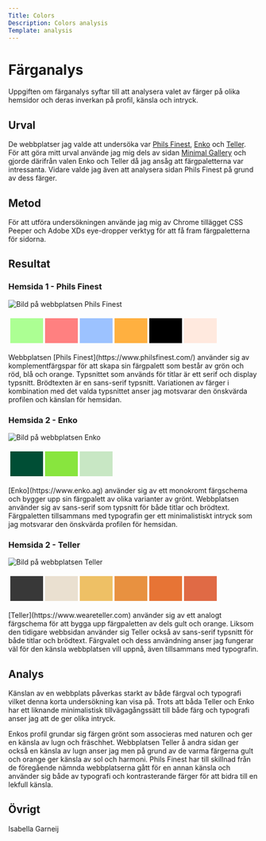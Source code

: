 ```yaml
---
Title: Colors
Description: Colors analysis
Template: analysis
---
```


# Färganalys

Uppgiften om färganalys syftar till att analysera valet av färger på olika hemsidor och deras inverkan på profil, känsla och intryck.

## Urval
De webbplatser jag valde att undersöka var [Phils Finest](https://www.philsfinest.com/), [Enko](https://www.enko.ag) och [Teller](https://www.weareteller.com). För att göra mitt urval använde jag mig dels av sidan [Minimal Gallery](https://minimal.gallery/) och gjorde därifrån valen Enko och Teller då jag ansåg att färgpaletterna var intressanta. Vidare valde jag även att analysera sidan Phils Finest på grund av dess färger. 

## Metod

För att utföra undersökningen använde jag mig av Chrome tillägget CSS Peeper och Adobe XDs eye-dropper verktyg för att få fram färgpaletterna för sidorna.  

## Resultat

### Hemsida 1 - Phils Finest
![Bild på webbplatsen Phils Finest](%base_url%/image/philsfinest.png)

<table style="border-spacing: 4px; border-collapse: separate">
    <tr>
        <td style="height: 50px; width: 50px; background-color: #acff93">
        <td style="height: 50px; width: 50px; background-color: #FF8080">
        <td style="height: 50px; width: 50px; background-color: #9CC2FF">
        <td style="height: 50px; width: 50px; background-color: #FFB040">
        <td style="height: 50px; width: 50px; background-color: #000000">
        <td style="height: 50px; width: 50px; background-color: #ffe9de">
    </tr>
</table>
Webbplatsen [Phils Finest](https://www.philsfinest.com/) använder sig av komplementfärgspar för att skapa sin färgpalett som består av grön och röd, blå och orange. Typsnittet som används för titlar är ett serif och display typsnitt. Brödtexten är en sans-serif typsnitt. Variationen av färger i kombination med det valda typsnittet anser jag motsvarar den önskvärda profilen och känslan för hemsidan.

### Hemsida 2 - Enko

![Bild på webbplatsen Enko](%base_url%/image/Enko.png)

<table style="border-spacing: 4px; border-collapse: separate">
    <tr>
        <td style="height: 50px; width: 50px; background-color: #004e35">
        <td style="height: 50px; width: 50px; background-color: #88e53e">
        <td style="height: 50px; width: 50px; background-color: #C8E7C4">
    </tr>
</table>
[Enko](https://www.enko.ag) använder sig av ett monokromt färgschema och bygger upp sin färgpalett av olika varianter av grönt. Webbplatsen använder sig av sans-serif som typsnitt för både titlar och brödtext. Färgpaletten tillsammans med typografin ger ett minimalistiskt intryck som jag motsvarar den önskvärda profilen för hemsidan.

### Hemsida 2 - Teller

![Bild på webbplatsen Teller](%base_url%/image/Teller.png)

<table style="border-spacing: 4px; border-collapse: separate">
    <tr>
        <td style="height: 50px; width: 50px; background-color: #383838">
        <td style="height: 50px; width: 50px; background-color: #EAE0D0">
        <td style="height: 50px; width: 50px; background-color: #EEC065">
        <td style="height: 50px; width: 50px; background-color: #E89140">
        <td style="height: 50px; width: 50px; background-color: #E77435">
        <td style="height: 50px; width: 50px; background-color: #E06A45">
    </tr>
</table>
[Teller](https://www.weareteller.com) använder sig av ett analogt färgschema för att bygga upp färgpaletten av dels gult och orange. Liksom den tidigare webbsidan använder sig Teller också av sans-serif typsnitt för både titlar och brödtext. Färgvalet och dess användning anser jag fungerar väl för den känsla webbplatsen vill uppnå, även tillsammans med typografin. 

## Analys

Känslan av en webbplats påverkas starkt av både färgval och typografi vilket denna korta undersökning kan visa på. Trots att båda Teller och Enko har ett liknande minimalistisk tillvägagångssätt till både färg och typografi anser jag att de ger olika intryck. 

Enkos profil grundar sig färgen grönt som associeras med naturen och ger en känsla av lugn och fräschhet. Webbplatsen Teller å andra sidan ger också en känsla av lugn anser jag men på grund av de varma färgerna gult och orange ger känsla av sol och harmoni. Phils Finest har till skillnad från de föregående nämnda webbplatserna gått för en annan känsla och använder sig både av typografi och kontrasterande färger för att bidra till en lekfull känsla.

## Övrigt

Isabella Garneij
